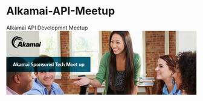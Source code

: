 # Alkamai-API-Meetup
Alkamai API Developmnt Meetup
![alt tage](https://github.com/gbjack/Alkamai-API-Meetup/blob/master/images/preview.PNG)
